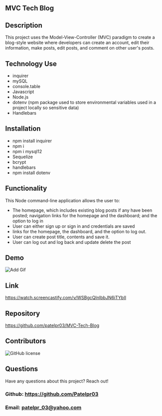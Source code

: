 ## MVC Tech Blog

## Description
This project uses the Model-View-Controller (MVC) paradigm to create a blog-style website where developers can create an account, edit their information, make posts, edit posts, and comment on other user's posts. 

## Technology Use
* inquirer
* mySQL
* console.table
* Javascript
* Node.js
* dotenv (npm package used to store environmental variables used in a project locally so sensitive data)
* Handlebars


## Installation
* npm install inquirer
* npm i
* npm i mysql12
* Sequelize
* bcrypt
* handlebars
* npm install dotenv

## Functionality

This Node command-line application allows the user to:

  *  The homepage, which includes existing blog posts if any have been posted; navigation links for the homepage and the dashboard; and the option to log in
  * User can either sign up or sign in and credentials are saved
  * links for the homepage, the dashboard, and the option to log out.
  * User can create post title, contents and save it. 
  * User can log out and log back and update delete the post
 
  
## Demo
![Add Gif](./public/image/The_Tech_Blog.gif)

## Link
https://watch.screencastify.com/v/WSBgcQInIbbJN6iTYbII


## Repository
https://github.com/patelpr03/MVC-Tech-Blog


## Contributors

![GitHub license](https://img.shields.io/badge/Made%20by-%40Priti-orange)

## Questions

Have any questions about this project? Reach out! <br>
### Github: https://github.com/Patelpr03 
### Email: patelpr_03@yahoo.com